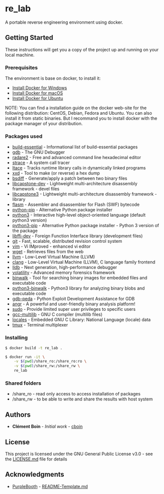 # re_lab
A portable reverse engineering environment using docker.

## Getting Started

These instructions will get you a copy of the project up and running on your local machine.

### Prerequisites

The environment is base on docker, to install it:

* [Install Docker for Windows](https://docs.docker.com/docker-for-windows/install/)
* [Install Docker for macOS](https://docs.docker.com/docker-for-mac/install/)
* [Install Docker for Ubuntu](https://docs.docker.com/install/linux/docker-ce/ubuntu/)

NOTE: You can find a installation guide on the docker web-site for the following distribution: CentOS, Debian, Fedora and Ubuntu. You can also install it from static binaries. But I recommand you to install docker with the package manager of your distribution.

### Packages used

* [build-essential](https://packages.debian.org/search?suite=default&section=all&arch=any&searchon=names&keywords=build-essential) - Informational list of build-essential packages
* [gdb](https://packages.debian.org/search?suite=default&section=all&arch=any&searchon=names&keywords=gdb) - The GNU Debugger
* [radare2](https://packages.debian.org/search?suite=default&section=all&arch=any&searchon=names&keywords=radare2) - Free and advanced command line hexadecimal editor
* [strace](https://packages.debian.org/search?suite=default&section=all&arch=any&searchon=names&keywords=strace) - A system call tracer
* [ltace](https://packages.debian.org/search?suite=default&section=all&arch=any&searchon=names&keywords=ltrace) - Tracks runtime library calls in dynamically linked programs
* [xxd](https://packages.debian.org/search?suite=default&section=all&arch=any&searchon=names&keywords=xxd) - Tool to make (or reverse) a hex dump
* [bsdiff](https://packages.debian.org/search?suite=default&section=all&arch=any&searchon=names&keywords=bsdiff) - Generate/apply a patch between two binary files
* [libcapstone-dev](https://packages.debian.org/search?suite=default&section=all&arch=any&searchon=names&keywords=libcapstone-dev) - Lightweight multi-architecture disassembly framework - devel files
* [libcapstone3](https://packages.debian.org/search?suite=default&section=all&arch=any&searchon=names&keywords=libcapstone3) - Lightweight multi-architecture disassembly framework - library
* [flasm](https://packages.debian.org/search?suite=default&section=all&arch=any&searchon=names&keywords=flasm) - Assembler and disassembler for Flash (SWF) bytecode
* [python-pip](https://packages.debian.org/search?suite=default&section=all&arch=any&searchon=names&keywords=python-pip) - Alternative Python package installer
* [python3](https://packages.debian.org/search?suite=default&section=all&arch=any&searchon=names&keywords=python3) - Interactive high-level object-oriented language (default python3 version)
* [python3-pip](https://packages.debian.org/search?suite=default&section=all&arch=any&searchon=names&keywords=python3-pip) - Alternative Python package installer - Python 3 version of the package
* [libffi-dev](https://packages.debian.org/search?suite=default&section=all&arch=any&searchon=names&keywords=libffi-dev) - Foreign Function Interface library (development files)
* [git](https://packages.debian.org/search?suite=default&section=all&arch=any&searchon=names&keywords=git) - Fast, scalable, distributed revision control system
* [vim](https://packages.debian.org/search?suite=default&section=all&arch=any&searchon=names&keywords=vim) - Vi IMproved - enhanced vi editor
* [wget](https://packages.debian.org/search?suite=default&section=all&arch=any&searchon=names&keywords=wget) - Retrieves files from the web
* [llvm](https://packages.debian.org/search?suite=default&section=all&arch=any&searchon=names&keywords=llvm) - Low-Level Virtual Machine (LLVM)
* [clang](https://packages.debian.org/search?suite=default&section=all&arch=any&searchon=names&keywords=clang) - Low-Level Virtual Machine (LLVM), C language family frontend
* [lldb](https://packages.debian.org/search?suite=default&section=all&arch=any&searchon=names&keywords=lldb) - Next generation, high-performance debugger
* [volatility](https://packages.debian.org/search?suite=default&section=all&arch=any&searchon=names&keywords=volatility) - Advanced memory forensics framework
* [binwalk](https://packages.debian.org/search?suite=default&section=all&arch=any&searchon=names&keywords=binwalk) - Tool for searching binary images for embedded files and executable code
* [python3-binwalk](https://packages.debian.org/search?suite=default&section=all&arch=any&searchon=names&keywords=python3-binwalk) - Python3 library for analyzing binary blobs and executable code
* [gdb-peda](https://github.com/longld/peda) - Python Exploit Development Assistance for GDB
* [angr](http://angr.io/) - A powerful and user-friendly binary analysis platform!
* [sudo](https://packages.debian.org/search?suite=default&section=all&arch=any&searchon=names&keywords=sudo) -	Provide limited super user privileges to specific users 
* [gcc-multilib](https://packages.ubuntu.com/search?keywords=gcc-multilib) - 	GNU C compiler (multilib files) 
* [locales](https://packages.debian.org/search?keywords=locales) - Embedded GNU C Library: National Language (locale) data
* [tmux](https://packages.debian.org/search?suite=default&section=all&arch=any&searchon=names&keywords=tmux) - 	Terminal multiplexer 

### Installing

```bash
$ docker build -t re_lab .
```

```bash
$ docker run -it \
    -v $(pwd)/share_ro:/share_ro:ro \
    -v $(pwd)/share_rw:/share_rw \
    re_lab
```

### Shared folders

* /share_ro - read only access to access installation of packages
* /share_rw - to be able to write and share the results with host system

## Authors

* **Clément Boin** - *Initial work* - [cboin](https://github.com/cboin)

## License

This project is licensed under the GNU General Public License v3.0 - see the [LICENSE.md](LICENSE.md) file for details

## Acknowledgments

* [PurpleBooth](https://github.com/PurpleBooth) - [README-Template.md](https://gist.github.com/PurpleBooth/109311bb0361f32d87a2)
